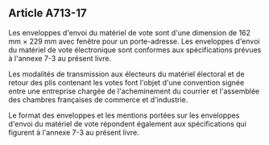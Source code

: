 Article A713-17
----
Les enveloppes d'envoi du matériel de vote sont d'une dimension de 162 mm × 229
mm avec fenêtre pour un porte-adresse. Les enveloppes d'envoi du matériel de
vote électronique sont conformes aux spécifications prévues à l'annexe 7-3 au
présent livre.

Les modalités de transmission aux électeurs du matériel électoral et de retour
des plis contenant les votes font l'objet d'une convention signée entre une
entreprise chargée de l'acheminement du courrier et l'assemblée des chambres
françaises de commerce et d'industrie.

Le format des enveloppes et les mentions portées sur les enveloppes d'envoi du
matériel de vote répondent également aux spécifications qui figurent à l'annexe
7-3 au présent livre.
